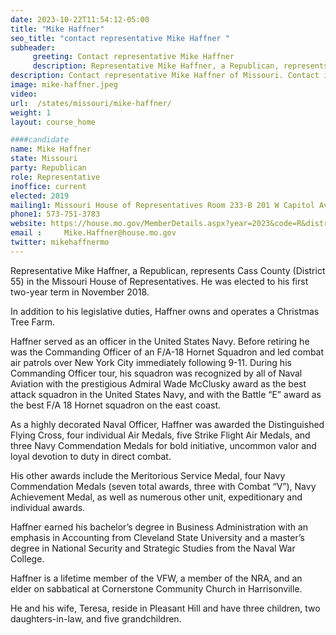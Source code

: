 ```yaml
---
date: 2023-10-22T11:54:12-05:00
title: "Mike Haffner"
seo_title: "contact representative Mike Haffner "
subheader:
     greeting: Contact representative Mike Haffner
     description: Representative Mike Haffner, a Republican, represents Cass County (District 55) in the Missouri House of Representatives. He was elected to his first two-year term in November 2018.
description: Contact representative Mike Haffner of Missouri. Contact information for Mike Haffner includes email address, phone number, and mailing address.
image: mike-haffner.jpeg
video:
url:  /states/missouri/mike-haffner/
weight: 1
layout: course_home

####candidate
name: Mike Haffner
state: Missouri
party: Republican
role: Representative
inoffice: current
elected: 2019
mailing1: Missouri House of Representatives Room 233-B 201 W Capitol Ave Jefferson City, MO 65101
phone1: 573-751-3783
website: https://house.mo.gov/MemberDetails.aspx?year=2023&code=R&district=055/
email : 	Mike.Haffner@house.mo.gov
twitter: mikehaffnermo
---
```


Representative Mike Haffner, a Republican, represents Cass County (District 55) in the Missouri House of Representatives. He was elected to his first two-year term in November 2018.

In addition to his legislative duties, Haffner owns and operates a Christmas Tree Farm.

Haffner served as an officer in the United States Navy. Before retiring he was the Commanding Officer of an F/A-18 Hornet Squadron and led combat air patrols over New York City immediately following 9-11. During his Commanding Officer tour, his squadron was recognized by all of Naval Aviation with the prestigious Admiral Wade McClusky award as the best attack squadron in the United States Navy, and with the Battle “E” award as the best F/A 18 Hornet squadron on the east coast.

As a highly decorated Naval Officer, Haffner was awarded the Distinguished Flying Cross, four individual Air Medals, five Strike Flight Air Medals, and three Navy Commendation Medals for bold initiative, uncommon valor and loyal devotion to duty in direct combat.

His other awards include the Meritorious Service Medal, four Navy Commendation Medals (seven total awards, three with Combat “V”), Navy Achievement Medal, as well as numerous other unit, expeditionary and individual awards.

Haffner earned his bachelor’s degree in Business Administration with an emphasis in Accounting from Cleveland State University and a master’s degree in National Security and Strategic Studies from the Naval War College.

Haffner is a lifetime member of the VFW, a member of the NRA, and an elder on sabbatical at Cornerstone Community Church in Harrisonville.

He and his wife, Teresa, reside in Pleasant Hill and have three children, two daughters-in-law, and five grandchildren.
